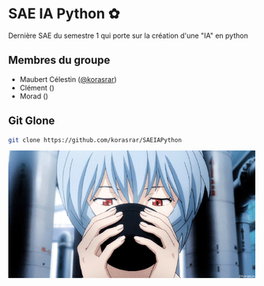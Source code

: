 # SAE IA Python 	✿

Dernière SAE du semestre 1 qui porte sur la création d'une "IA" en python


## Membres du groupe 

- Maubert Célestin ([@korasrar](https://github.com/korasrar))
- Clément ()
- Morad ()

## Git Glone 

```bash
git clone https://github.com/korasrar/SAEIAPython
```


![ReiAyanami](https://github.com/korasrar/Work/blob/main/img/reigif2.gif)
